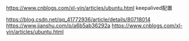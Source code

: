 https://www.cnblogs.com/xl-yin/articles/ubuntu.html
keepalived配置

https://blog.csdn.net/qq_41772936/article/details/80718014
https://www.jianshu.com/p/a6b5ab36292a
https://www.cnblogs.com/xl-yin/articles/ubuntu.html

